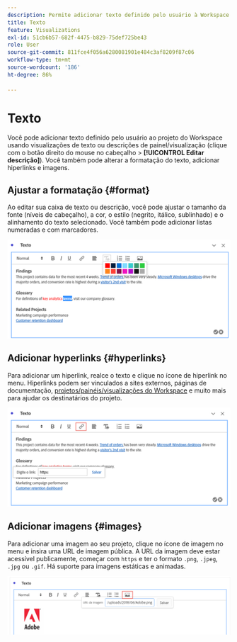 ```yaml
---
description: Permite adicionar texto definido pelo usuário à Workspace.
title: Texto
feature: Visualizations
exl-id: 51cb6b57-682f-4475-b829-75def725be43
role: User
source-git-commit: 811fce4f056a6280081901e484c3af8209f87c06
workflow-type: tm+mt
source-wordcount: '186'
ht-degree: 86%

---
```


# Texto

Você pode adicionar texto definido pelo usuário ao projeto do Workspace usando visualizações de texto ou descrições de painel/visualização (clique com o botão direito do mouse no cabeçalho > **[!UICONTROL Editar descrição]**). Você também pode alterar a formatação do texto, adicionar hiperlinks e imagens.

## Ajustar a formatação {#format}

Ao editar sua caixa de texto ou descrição, você pode ajustar o tamanho da fonte (níveis de cabeçalho), a cor, o estilo (negrito, itálico, sublinhado) e o alinhamento do texto selecionado. Você também pode adicionar listas numeradas e com marcadores.

![Opções de texto para um projeto do Workspace destacando a paleta de cores de texto.](assets/format.png)

## Adicionar hyperlinks {#hyperlinks}

Para adicionar um hiperlink, realce o texto e clique no ícone de hiperlink no menu. Hiperlinks podem ser vinculados a sites externos, páginas de documentação, [projetos/painéis/visualizações do Workspace](https://experienceleague.adobe.com/docs/analytics/analyze/analysis-workspace/curate-share/shareable-links.html?lang=pt-BR) e muito mais para ajudar os destinatários do projeto.

![Opções de texto com o ícone de link realçado.](assets/hyperlink.png)

## Adicionar imagens {#images}

Para adicionar uma imagem ao seu projeto, clique no ícone de imagem no menu e insira uma URL de imagem pública. A URL da imagem deve estar acessível publicamente, começar com `https` e ter o formato `.png`, `.jpeg`, `.jpg` ou `.gif`. Há suporte para imagens estáticas e animadas.

![Opções de texto com o ícone de imagem selecionado.](assets/image.png)
